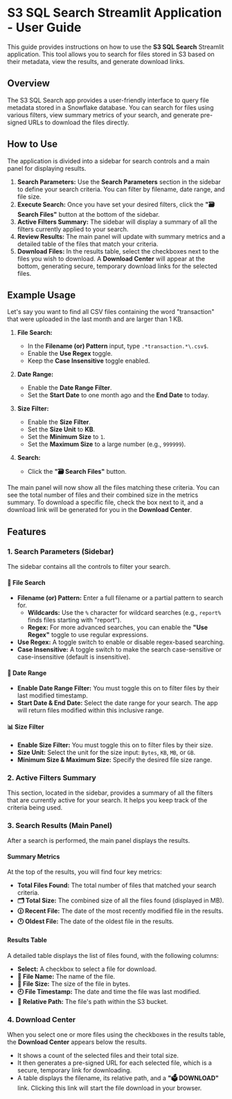 # S3 SQL Search Streamlit Application - User Guide

This guide provides instructions on how to use the **S3 SQL Search** Streamlit application. This tool allows you to search for files stored in S3 based on their metadata, view the results, and generate download links.

## Overview

The S3 SQL Search app provides a user-friendly interface to query file metadata stored in a Snowflake database. You can search for files using various filters, view summary metrics of your search, and generate pre-signed URLs to download the files directly.

## How to Use

The application is divided into a sidebar for search controls and a main panel for displaying results.

1.  **Search Parameters:** Use the **Search Parameters** section in the sidebar to define your search criteria. You can filter by filename, date range, and file size.
2.  **Execute Search:** Once you have set your desired filters, click the **"🗃️ Search Files"** button at the bottom of the sidebar.
3.  **Active Filters Summary:** The sidebar will display a summary of all the filters currently applied to your search.
4.  **Review Results:** The main panel will update with summary metrics and a detailed table of the files that match your criteria.
5.  **Download Files:** In the results table, select the checkboxes next to the files you wish to download. A **Download Center** will appear at the bottom, generating secure, temporary download links for the selected files.

## Example Usage

Let's say you want to find all CSV files containing the word "transaction" that were uploaded in the last month and are larger than 1 KB.

1.  **File Search:**
    *   In the **Filename (or) Pattern** input, type `.*transaction.*\.csv$`.
    *   Enable the **Use Regex** toggle.
    *   Keep the **Case Insensitive** toggle enabled.

2.  **Date Range:**
    *   Enable the **Date Range Filter**.
    *   Set the **Start Date** to one month ago and the **End Date** to today.

3.  **Size Filter:**
    *   Enable the **Size Filter**.
    *   Set the **Size Unit** to **KB**.
    *   Set the **Minimum Size** to `1`.
    *   Set the **Maximum Size** to a large number (e.g., `999999`).

4.  **Search:**
    *   Click the **"🗃️ Search Files"** button.

The main panel will now show all the files matching these criteria. You can see the total number of files and their combined size in the metrics summary. To download a specific file, check the box next to it, and a download link will be generated for you in the **Download Center**.

## Features

### 1. Search Parameters (Sidebar)

The sidebar contains all the controls to filter your search.

#### 🔎 File Search

-   **Filename (or) Pattern:** Enter a full filename or a partial pattern to search for.
    -   **Wildcards:** Use the `%` character for wildcard searches (e.g., `report%` finds files starting with "report").
    -   **Regex:** For more advanced searches, you can enable the **"Use Regex"** toggle to use regular expressions.
-   **Use Regex:** A toggle switch to enable or disable regex-based searching.
-   **Case Insensitive:** A toggle switch to make the search case-sensitive or case-insensitive (default is insensitive).

#### 📅 Date Range

-   **Enable Date Range Filter:** You must toggle this on to filter files by their last modified timestamp.
-   **Start Date & End Date:** Select the date range for your search. The app will return files modified within this inclusive range.

#### 📊 Size Filter

-   **Enable Size Filter:** You must toggle this on to filter files by their size.
-   **Size Unit:** Select the unit for the size input: `Bytes`, `KB`, `MB`, or `GB`.
-   **Minimum Size & Maximum Size:** Specify the desired file size range.

### 2. Active Filters Summary

This section, located in the sidebar, provides a summary of all the filters that are currently active for your search. It helps you keep track of the criteria being used.

### 3. Search Results (Main Panel)

After a search is performed, the main panel displays the results.

#### Summary Metrics

At the top of the results, you will find four key metrics:
-   **Total Files Found:** The total number of files that matched your search criteria.
-   **🗂️ Total Size:** The combined size of all the files found (displayed in MB).
-   **🕧 Recent File:** The date of the most recently modified file in the results.
-   **🕛 Oldest File:** The date of the oldest file in the results.

#### Results Table

A detailed table displays the list of files found, with the following columns:
-   **Select:** A checkbox to select a file for download.
-   **📄 File Name:** The name of the file.
-   **💾 File Size:** The size of the file in bytes.
-   **🕘 File Timestamp:** The date and time the file was last modified.
-   **📁 Relative Path:** The file's path within the S3 bucket.

### 4. Download Center

When you select one or more files using the checkboxes in the results table, the **Download Center** appears below the results.

-   It shows a count of the selected files and their total size.
-   It then generates a pre-signed URL for each selected file, which is a secure, temporary link for downloading.
-   A table displays the filename, its relative path, and a **"🗳️ DOWNLOAD"** link. Clicking this link will start the file download in your browser.
